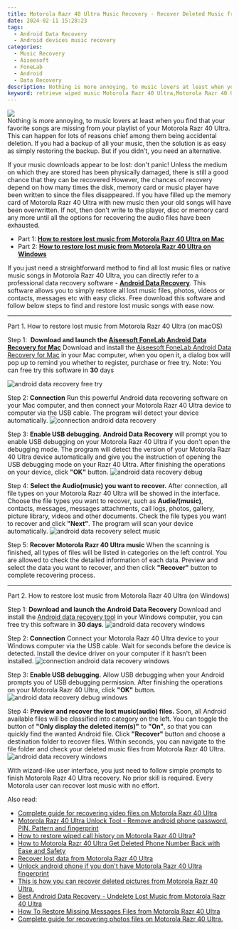 ```yaml
---
title: Motorola Razr 40 Ultra Music Recovery - Recover Deleted Music from Motorola Razr 40 Ultra
date: 2024-02-11 15:28:23
tags: 
  - Android Data Recovery
  - Android devices music recovery
categories: 
  - Music Recovery
  - Aiseesoft
  - FoneLab
  - Android
  - Data Recovery
description: Nothing is more annoying, to music lovers at least when you find that your favorite songs are missing from your playlist of your Motorola Razr 40 Ultra. This can happen for lots of reasons chief among them being accidental deletion. If you had a backup of all your music, then the solution is as easy as simply restoring the backup. But if you didn’t, you need an alternative.
keyword: retrieve wiped music Motorola Razr 40 Ultra,Motorola Razr 40 Ultra music recovery,broken Motorola Razr 40 Ultra songs recovery solution,save lost music on Motorola Razr 40 Ultra,Regain missing music on Motorola Razr 40 Ultra,Recover deleted songs,deletes music of Motorola Razr 40 Ultra,get back deleted music from Motorola Razr 40 Ultra android,Motorola Razr 40 Ultra music deleted itself,Motorola Razr 40 Ultra song recovery software,get back deleted song from Motorola Razr 40 Ultra android,Motorola Razr 40 Ultra song deleted itself
---
```


<img src="https://img0mobiles.techidaily.com/images/best-assets/devices/motorola/motorola-razr-40-ultra/5.jpg" class="atpl-imgstyle"  />

<div class="atpl-content atpl-for-fonelab-android recover-music">

<div class="atpl-post-description-part-1">
Nothing is more annoying, to music lovers at least when you find that your favorite songs are missing from your playlist of your Motorola Razr 40 Ultra. This can happen for lots of reasons chief among them being accidental deletion. If you had a backup of all your music, then the solution is as easy as simply restoring the backup. But if you didn’t, you need an alternative.
</div>



<div class="atpl-post-description-part-2">
<div class="tpl-content-sub-paragraph-normal">
  <p>
    If your music downloads appear to be lost: don't panic! Unless the medium on which they are stored has been physically damaged, there is still a good chance that they can be recovered However, the chances of recovery depend on how many times the disk, memory card or music player have been written to since the files disappeared. If you have filled up the memory card of Motorola Razr 40 Ultra with new music then your old songs will have been overwritten. If not, then don't write to the player, disc or memory card any more until all the options for recovering the audio files have been exhausted.
  </p>
</div>
</div>

<ul>
  <li>Part 1: <strong><a href="#p1">How to restore lost music from Motorola Razr 40 Ultra on Mac</a></strong></li>
  <li>Part 2: <strong><a href="#p2">How to restore lost music from Motorola Razr 40 Ultra on Windows</a></strong></li>
</ul>


<div class="atpl-post-description-part-3">
<div class="tpl-content-sub-paragraph-normal">
  <p>
    If you just need a straightforward method to find all lost music files or native music songs in Motorola Razr 40 Ultra, you can directly refer to a professional data recovery software - <a href="https://tools.techidaily.com/aiseesoft-android-data-recovery/" target="_blank" rel="noopener"><strong>Android Data Recovery</strong></a>. This software allows you to simply restore all lost music files, photos, videos or contacts, messages etc with easy clicks. Free download this software and follow below steps to find and restore lost music songs with ease now.
  </p>
</div>
</div>



<!-- Part 1 -->
<a id="p1" name="p1" ></a><hr>

<div>
  <span class="atpl-step-part-style">Part 1. How to restore lost music from Motorola Razr 40 Ultra (on macOS)</span>
</div>

<span class="atpl-stepstyle-a"><span>Step 1: </span></span> <strong>Download and launch the <a href="https://tools.techidaily.com/aiseesoft-android-data-recovery-for-mac/" target="_blank" rel="noopener">Aiseesoft FoneLab Android Data Recovery for Mac</a></strong>
Download and install the <a href="https://tools.techidaily.com/aiseesoft-android-data-recovery-for-mac/" target="_blank" rel="noopener">Aiseesoft FoneLab Android Data Recovery for Mac</a> in your Mac computer, when you open it, a dialog box will pop up to remind you whether to register, purchase or free try.
Note: You can free try this software in <strong>30</strong> days

<img src="https://tools.techidaily.com/images/apps/aiseesoft/android-data-recovery/mac-free-try.png" class="atpl-imgstyle" alt="android data recovery free try" />

<span class="atpl-stepstyle-a"><span>Step 2: </span></span> <strong>Connection</strong>
Run this powerful Android data recovering software on your Mac computer, and then connect your Motorola Razr 40 Ultra device to computer via the USB cable. The program will detect your device automatically.
<img src="https://tools.techidaily.com/images/apps/aiseesoft/android-data-recovery/mac-connection-interface.jpg" class="atpl-imgstyle" alt="connection android data recovery" />

<span class="atpl-stepstyle-a"><span>Step 3: </span></span> <strong>Enable USB debugging.</strong>
<strong>Android Data Recovery</strong> will prompt you to enable USB debugging on your Motorola Razr 40 Ultra if you don't open the debugging mode. The program will detect the version of your Motorola Razr 40 Ultra device automatically and give you the instruction of opening the USB debugging mode on your Razr 40 Ultra. After finishing the operations on your device, click <strong>"OK"</strong> button.
<img src="https://tools.techidaily.com/images/apps/aiseesoft/android-data-recovery/mac-android-usb-debug.jpg"  class="atpl-imgstyle" alt="android data recovery debug" />

<span class="atpl-stepstyle-a"><span>Step 4: </span></span> <strong>Select the Audio(music) you want to recover.</strong>
After connection, all file types on your Motorola Razr 40 Ultra will be showed in the interface. Choose the file types you want to recover, such as <strong>Audio/(music)</strong>, contacts, messages, messages attachments, call logs, photos, gallery, picture library, videos and other documents. Check the file types you want to recover and click <b>"Next"</b>. The program will scan your device automatically.
<img src="https://tools.techidaily.com/images/apps/aiseesoft/android-data-recovery/mac-choose-type-music.jpg" class="atpl-imgstyle" alt="android data recovery select music" />

<span class="atpl-stepstyle-a"><span>Step 5: </span></span> <strong>Recover Motorola Razr 40 Ultra music</strong>
When the scanning is finished, all types of files will be listed in categories on the left control. You are allowed to check the detailed information of each data. Preview and select the data you want to recover, and then click <b>"Recover"</b> button to complete recovering process.


<a id="p2" name="p2"></a><hr>

<!-- Part 2 -->
<div>
  <span class="atpl-step-part-style">Part 2. How to restore lost music from Motorola Razr 40 Ultra (on Windows)</span>
</div>

<span class="atpl-stepstyle-a"><span>Step 1: </span></span> <strong>Download and launch the Android Data Recovery</strong>
Download and install the <a href="https://tools.techidaily.com/aiseesoft-android-data-recovery-for-win/" target="_blank" rel="noopener">Android data recovery tool</a> in your Windows computer, you can free try this software in <b>30 days</b>.
<img src="https://tools.techidaily.com/images/apps/aiseesoft/android-data-recovery/win-start-interface.png"  class="atpl-imgstyle" alt="android data recovery windows" />

<span class="atpl-stepstyle-a"><span>Step 2: </span></span> <strong>Connection</strong>
Connect your Motorola Razr 40 Ultra device to your Windows computer via the USB cable. Wait for seconds before the device is detected. Install the device driver on your computer if it hasn't been installed.
<img src="https://tools.techidaily.com/images/apps/aiseesoft/android-data-recovery/win-connection-interface.png" class="atpl-imgstyle" alt="connection android data recovery windows" />

<span class="atpl-stepstyle-a"><span>Step 3: </span></span> <strong>Enable USB debugging.</strong>
Allow USB debugging when your Android prompts you of USB debugging permission. After finishing the operations on your Motorola Razr 40 Ultra, click <b>"OK"</b> button.
<img src="https://tools.techidaily.com/images/apps/aiseesoft/android-data-recovery/win-android-usb-debug.png" class="atpl-imgstyle" alt="android data recovery debug windows" />

<span class="atpl-stepstyle-a"><span>Step 4: </span></span> <strong>Preview and recover the lost music(audio) files.</strong>
Soon, all Android available files will be classified into category on the left. You can toggle the button of <b>"Only display the deleted item(s)"</b> to <b>"On"</b>, so that you can quickly find the wanted Android file. Click <b>"Recover"</b> button and choose a destination folder to recover files. Within seconds, you can navigate to the file folder and check your deleted music files from Motorola Razr 40 Ultra.
<img src="https://tools.techidaily.com/images/apps/aiseesoft/android-data-recovery/win-recover-music.jpg" class="atpl-imgstyle" alt="android data recovery windows" />

<div class="atpl-post-description-part-4">
<div class="tpl-content-sub-paragraph-normal">
  <p>
    With wizard-like user interface, you just need to follow simple prompts to finish Motorola Razr 40 Ultra recovery. No prior skill is required. Every Motorola user can recover lost music with no effort.
  </p>
</div>
</div>


<ins class="adsbygoogle"
     style="display:block"
     data-ad-client="ca-pub-7571918770474297"
     data-ad-slot="8358498916"
     data-ad-format="auto"
     data-full-width-responsive="true"></ins>

<span class="atpl-alsoreadstyle">Also read:</span>
<div><ul>
<li><a href="/complete-guide-for-recovering-video-files-on-motorola-razr-40-ultra-by-fonelab-android-recover-video/" target="_blank" rel="noopener"><u>Complete guide for recovering video files on Motorola Razr 40 Ultra</u></a></li>
<li><a href="/motorola-razr-40-ultra-unlock-tool-remove-android-phone-password-pin-pattern-and-fingerprint-by-drfone-android-unlock-android-unlock/" target="_blank" rel="noopener"><u>Motorola Razr 40 Ultra Unlock Tool - Remove android phone password, PIN, Pattern and fingerprint</u></a></li>
<li><a href="/how-to-restore-wiped-call-history-on-motorola-razr-40-ultra-by-fonelab-android-recover-call-logs/" target="_blank" rel="noopener"><u>How to restore wiped call history on Motorola Razr 40 Ultra?</u></a></li>
<li><a href="/how-to-motorola-razr-40-ultra-get-deleted-phone-number-back-with-ease-and-safety-by-fonelab-android-recover-contacts/" target="_blank" rel="noopener"><u>How to Motorola Razr 40 Ultra Get Deleted Phone Number Back with Ease and Safety</u></a></li>
<li><a href="/recover-lost-data-from-motorola-razr-40-ultra-by-fonelab-android-recover-data/" target="_blank" rel="noopener"><u>Recover lost data from Motorola Razr 40 Ultra</u></a></li>
<li><a href="/unlock-android-phone-if-you-don-t-have-motorola-razr-40-ultra-fingerprint-by-drfone-android-unlock-android-unlock/" target="_blank" rel="noopener"><u>Unlock android phone if you don't have Motorola Razr 40 Ultra fingerprint</u></a></li>
<li><a href="/this-is-how-you-can-recover-deleted-pictures-from-motorola-razr-40-ultra-by-fonelab-android-recover-pictures/" target="_blank" rel="noopener"><u>This is how you can recover deleted pictures from Motorola Razr 40 Ultra.</u></a></li>
<li><a href="/best-android-data-recovery-undelete-lost-music-from-motorola-razr-40-ultra-by-fonelab-android-recover-music/" target="_blank" rel="noopener"><u>Best Android Data Recovery - Undelete Lost Music from Motorola Razr 40 Ultra</u></a></li>
<li><a href="/how-to-restore-missing-messages-files-from-motorola-razr-40-ultra-by-fonelab-android-recover-messages/" target="_blank" rel="noopener"><u>How To  Restore Missing Messages Files from Motorola Razr 40 Ultra</u></a></li>
<li><a href="/complete-guide-for-recovering-photos-files-on-motorola-razr-40-ultra-by-fonelab-android-recover-photos/" target="_blank" rel="noopener"><u>Complete guide for recovering photos files on Motorola Razr 40 Ultra.</u></a></li>
</ul></div>

</div>